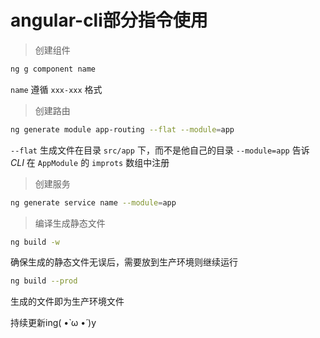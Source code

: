 # angular-cli部分指令使用

> 创建组件

```bash
ng g component name
```

```name``` 遵循 ```xxx-xxx``` 格式

> 创建路由

```bash
ng generate module app-routing --flat --module=app
```

```--flat``` 生成文件在目录 ```src/app``` 下，而不是他自己的目录
```--module=app``` 告诉 _CLI_ 在 ```AppModule``` 的 ```improts``` 数组中注册

> 创建服务

```bash
ng generate service name --module=app
```

> 编译生成静态文件

```bash
ng build -w
```

确保生成的静态文件无误后，需要放到生产环境则继续运行


```bash
ng build --prod
```

生成的文件即为生产环境文件


持续更新ing( •̀ ω •́ )y
